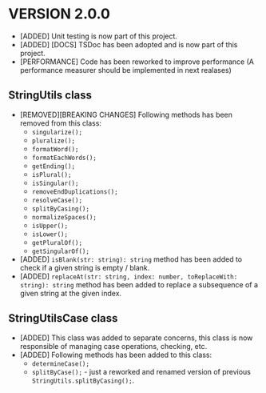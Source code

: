 # VERSION 2.0.0

- [ADDED] Unit testing is now part of this project.
- [ADDED] [DOCS] TSDoc has been adopted and is now part of this project.
- [PERFORMANCE] Code has been reworked to improve performance (A performance measurer should be implemented in next realases)

## StringUtils class

- [REMOVED][BREAKING CHANGES] Following methods has been removed from this class:
  - `singularize();`
  - `pluralize();`
  - `formatWord();`
  - `formatEachWords();`
  - `getEnding();`
  - `isPlural();`
  - `isSingular();`
  - `removeEndDuplications();`
  - `resolveCase();`
  - `splitByCasing();`
  - `normalizeSpaces();`
  - `isUpper();`
  - `isLower();`
  - `getPluralOf();`
  - `getSingularOf();`
- [ADDED] `isBlank(str: string): string` method has been added to check if a given string is empty / blank.
- [ADDED] `replaceAt(str: string, index: number, toReplaceWith: string): string` method has been added to replace a subsequence of a given string at the given index.

## StringUtilsCase class

- [ADDED] This class was added to separate concerns, this class is now responsible of managing case operations, checking, etc.
- [ADDED] Following methods has been added to this class:
  - `determineCase();`
  - `splitByCase();` - just a reworked and renamed version of previous `StringUtils.splitByCasing();`.
